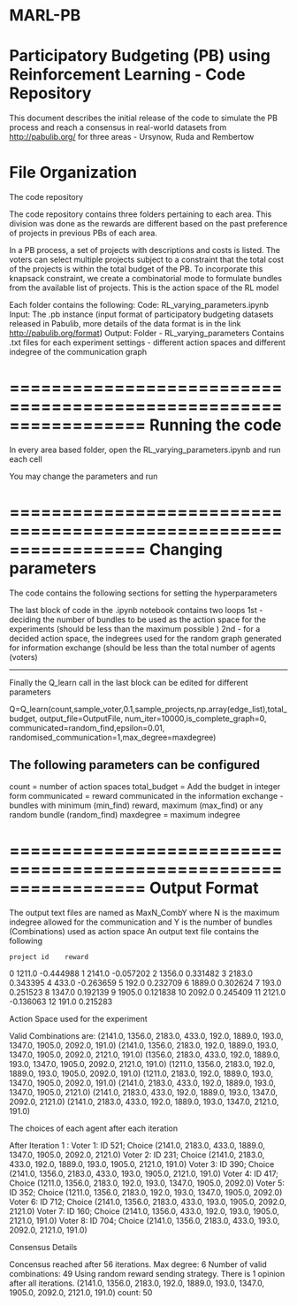 # MARL-PB


Participatory Budgeting (PB) using Reinforcement Learning - Code Repository
=================================================================

This document describes the initial release of the code to simulate
the PB process and reach a consensus in real-world datasets from 
http://pabulib.org/ for three areas - Ursynow, Ruda and Rembertow



File Organization
=================================================================


The code repository 



The code repository contains three folders pertaining to each area.
This division was done as the rewards are different based on the past preference of projects in previous PBs of each area.


In a PB process, a set of projects with descriptions and costs is listed. 
The voters can select multiple projects subject to a constraint that the total cost 
of the projects is within the total budget of the PB. To incorporate this knapsack constraint,
 we create a combinatorial mode to formulate bundles from the available list of projects.
This is the action space of the RL model


Each folder contains the following:
Code: RL_varying_parameters.ipynb
Input: The .pb instance (input format of participatory budgeting datasets released
 in Pabulib, more details of the data format is in the link http://pabulib.org/format)
Output: Folder - RL_varying_parameters
Contains  .txt files for each experiment settings - 
different action spaces and different indegree of the communication graph


=================================================================
Running the code
=================================================================

In every area based folder, open the RL_varying_parameters.ipynb and run each cell

You may change the parameters and run


=================================================================
Changing parameters
=================================================================
The code contains the following sections for setting the hyperparameters

The last block of code in the .ipynb notebook contains two loops
1st - deciding the number of bundles to be used as the action space for the experiments 
(should be less than the maximum possible )
2nd - for a decided action space, the indegrees used for the random graph generated for
 information exchange (should be less than the total number of agents (voters)
 
 ------------------------------------------------------------------------------------

Finally the Q_learn call in the last block can be edited for different parameters

Q=Q_learn(count,sample_voter,0.1,sample_projects,np.array(edge_list),total_budget,
 output_file=OutputFile, num_iter=10000,is_complete_graph=0, communicated=random_find,epsilon=0.01,
  randomised_communication=1,max_degree=maxdegree)

The following parameters can be configured
------------------------------------------------------------------------------------

count = number of action spaces
total_budget = Add the budget in integer form
communicated = reward communicated in the information exchange - bundles with minimum (min_find) reward, maximum (max_find) or any random bundle (random_find)
maxdegree =  maximum indegree


=================================================================
Output Format
=================================================================

The output text files are named as MaxN_CombY where N is the maximum indegree 
allowed for the communication and Y is the number of bundles (Combinations) used as action space
An output text file contains the following 

    project id    reward
0       1211.0 -0.444988
1       2141.0 -0.057202
2       1356.0  0.331482
3       2183.0  0.343395
4        433.0 -0.263659
5        192.0  0.232709
6       1889.0  0.302624
7        193.0  0.251523
8       1347.0  0.192139
9       1905.0  0.121838
10      2092.0  0.245409
11      2121.0 -0.136063
12       191.0  0.215283

Action Space used for the experiment

Valid Combinations are:
(2141.0, 1356.0, 2183.0, 433.0, 192.0, 1889.0, 193.0, 1347.0, 1905.0, 2092.0, 191.0)
(2141.0, 1356.0, 2183.0, 192.0, 1889.0, 193.0, 1347.0, 1905.0, 2092.0, 2121.0, 191.0)
(1356.0, 2183.0, 433.0, 192.0, 1889.0, 193.0, 1347.0, 1905.0, 2092.0, 2121.0, 191.0)
(1211.0, 1356.0, 2183.0, 192.0, 1889.0, 193.0, 1905.0, 2092.0, 191.0)
(1211.0, 2183.0, 192.0, 1889.0, 193.0, 1347.0, 1905.0, 2092.0, 191.0)
(2141.0, 2183.0, 433.0, 192.0, 1889.0, 193.0, 1347.0, 1905.0, 2121.0)
(2141.0, 2183.0, 433.0, 192.0, 1889.0, 193.0, 1347.0, 2092.0, 2121.0)
(2141.0, 2183.0, 433.0, 192.0, 1889.0, 193.0, 1347.0, 2121.0, 191.0)

The choices of each agent after each iteration

After Iteration 1 :
Voter 1: ID 521; Choice (2141.0, 2183.0, 433.0, 1889.0, 1347.0, 1905.0, 2092.0, 2121.0) 
Voter 2: ID 231; Choice (2141.0, 2183.0, 433.0, 192.0, 1889.0, 193.0, 1905.0, 2121.0, 191.0) 
Voter 3: ID 390; Choice (2141.0, 1356.0, 2183.0, 433.0, 193.0, 1905.0, 2121.0, 191.0) 
Voter 4: ID 417; Choice (1211.0, 1356.0, 2183.0, 192.0, 193.0, 1347.0, 1905.0, 2092.0) 
Voter 5: ID 352; Choice (1211.0, 1356.0, 2183.0, 192.0, 193.0, 1347.0, 1905.0, 2092.0) 
Voter 6: ID 712; Choice (2141.0, 1356.0, 2183.0, 433.0, 193.0, 1905.0, 2092.0, 2121.0) 
Voter 7: ID 160; Choice (2141.0, 1356.0, 433.0, 192.0, 193.0, 1905.0, 2121.0, 191.0) 
Voter 8: ID 704; Choice (2141.0, 1356.0, 2183.0, 433.0, 193.0, 2092.0, 2121.0, 191.0) 

Consensus Details

Concensus reached after 56 iterations.
Max degree: 6 Number of valid combinations: 49 Using random reward sending strategy.
There is 1 opinion after all iterations.
(2141.0, 1356.0, 2183.0, 192.0, 1889.0, 193.0, 1347.0, 1905.0, 2092.0, 2121.0, 191.0) count: 50









































